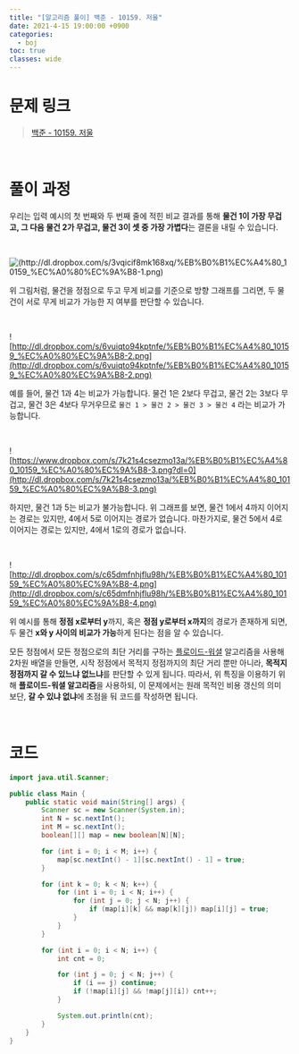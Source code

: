 ```yaml
---
title: "[알고리즘 풀이] 백준 - 10159. 저울"
date: 2021-4-15 19:00:00 +0900
categories:
  - boj
toc: true
classes: wide
---
```


# 문제 링크

> [백준 - 10159. 저울](https://www.acmicpc.net/problem/10159)

<br>

# 풀이 과정

우리는 입력 예시의 첫 번째와 두 번째 줄에 적힌 비교 결과를 통해 **물건 1이 가장 무겁고, 그 다음 물건 2가 무겁고, 물건 3이 셋 중 가장 가볍다**는 결론을 내릴 수 있습니다.

<br>

![(http://dl.dropbox.com/s/3vqicif8mk168xq/%EB%B0%B1%EC%A4%80_10159_%EC%A0%80%EC%9A%B8-1.png)](http://dl.dropbox.com/s/3vqicif8mk168xq/%EB%B0%B1%EC%A4%80_10159_%EC%A0%80%EC%9A%B8-1.png)

위 그림처럼, 물건을 정점으로 두고 무게 비교를 기준으로 방향 그래프를 그리면, 두 물건이 서로 무게 비교가 가능한 지 여부를 판단할 수 있습니다.

<br>

![http://dl.dropbox.com/s/6vuiqto94kptnfe/%EB%B0%B1%EC%A4%80_10159_%EC%A0%80%EC%9A%B8-2.png](http://dl.dropbox.com/s/6vuiqto94kptnfe/%EB%B0%B1%EC%A4%80_10159_%EC%A0%80%EC%9A%B8-2.png)

예를 들어, 물건 1과 4는 비교가 가능합니다. 물건 1은 2보다 무겁고, 물건 2는 3보다 무겁고, 물건 3은 4보다 무거우므로 `물건 1 > 물건 2 > 물건 3 > 물건 4` 라는 비교가 가능합니다.

<br>

![https://www.dropbox.com/s/7k21s4csezmo13a/%EB%B0%B1%EC%A4%80_10159_%EC%A0%80%EC%9A%B8-3.png?dl=0](http://dl.dropbox.com/s/7k21s4csezmo13a/%EB%B0%B1%EC%A4%80_10159_%EC%A0%80%EC%9A%B8-3.png)

하지만, 물건 1과 5는 비교가 불가능합니다. 위 그래프를 보면, 물건 1에서 4까지 이어지는 경로는 있지만, 4에서 5로 이어지는 경로가 없습니다. 마찬가지로, 물건 5에서 4로 이어지는 경로는 있지만, 4에서 1로의 경로가 없습니다.

<br>

![http://dl.dropbox.com/s/c65dmfnhjflu98h/%EB%B0%B1%EC%A4%80_10159_%EC%A0%80%EC%9A%B8-4.png](http://dl.dropbox.com/s/c65dmfnhjflu98h/%EB%B0%B1%EC%A4%80_10159_%EC%A0%80%EC%9A%B8-4.png)

위 예시를 통해 **정점 x로부터 y**까지, 혹은 **정점 y로부터 x까지**의 경로가 존재하게 되면, 두 물건 **x와 y 사이의 비교가 가능**하게 된다는 점을 알 수 있습니다.

모든 정점에서 모든 정점으로의 최단 거리를 구하는 [플로이드-워셜](https://ddb8036631.github.io/%EC%95%8C%EA%B3%A0%EB%A6%AC%EC%A6%98/%ED%94%8C%EB%A1%9C%EC%9D%B4%EB%93%9C-%EC%9B%8C%EC%85%9C/) 알고리즘을 사용해 2차원 배열을 만들면, 시작 정점에서 목적지 정점까지의 최단 거리 뿐만 아니라, **목적지 정점까지 갈 수 있느냐 없느냐**를 판단할 수 있게 됩니다. 따라서, 위 특징을 이용하기 위해 **플로이드-워셜 알고리즘**을 사용하되, 이 문제에서는 원래 목적인 비용 갱신의 의미 보단, **갈 수 있냐 없냐**에 초점을 둬 코드를 작성하면 됩니다.

<br>

# 코드

```java
import java.util.Scanner;

public class Main {
    public static void main(String[] args) {
        Scanner sc = new Scanner(System.in);
        int N = sc.nextInt();
        int M = sc.nextInt();
        boolean[][] map = new boolean[N][N];

        for (int i = 0; i < M; i++) {
            map[sc.nextInt() - 1][sc.nextInt() - 1] = true;
        }

        for (int k = 0; k < N; k++) {
            for (int i = 0; i < N; i++) {
                for (int j = 0; j < N; j++) {
                    if (map[i][k] && map[k][j]) map[i][j] = true;
                }
            }
        }

        for (int i = 0; i < N; i++) {
            int cnt = 0;

            for (int j = 0; j < N; j++) {
                if (i == j) continue;
                if (!map[i][j] && !map[j][i]) cnt++;
            }

            System.out.println(cnt);
        }
    }
}
```